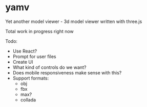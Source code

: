 # yamv
Yet another model viewer - 3d model viewer written with three.js

Total work in progress right now

Todo:
- Use React?
- Prompt for user files
- Create UI
- What kind of controls do we want?
- Does mobile responsiveness make sense with this?
- Support formats:
	- obj
	- fbx
	- max?
	- collada
